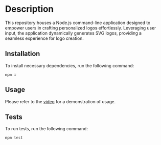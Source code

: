 # Description

This repository houses a Node.js command-line application designed to empower users in crafting personalized logos effortlessly. Leveraging user input, the application dynamically generates SVG logos, providing a seamless experience for logo creation.

## Installation

To install necessary dependencies, run the following command:

```text
npm i
```

## Usage

Please refer to the [video](https://drive.google.com/file/d/1KdgJmrZ6_wQe_obx1kZDT6QvZWpZ5kIl/view) for a demonstration of usage.

## Tests

To run tests, run the following command:

```text
npm test
```
